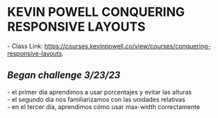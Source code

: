 # KEVIN POWELL CONQUERING RESPONSIVE LAYOUTS
\- Class Link: https://courses.kevinpowell.co/view/courses/conquering-responsive-layouts.  

## *Began challenge 3/23/23*  
\-  el primer día aprendimos a usar porcentajes y evitar las alturas  
\- el segundo día nos familiarizamos con las unidades relativas  
\- en el tercer día, aprendimos cómo usar max-width correctamente
